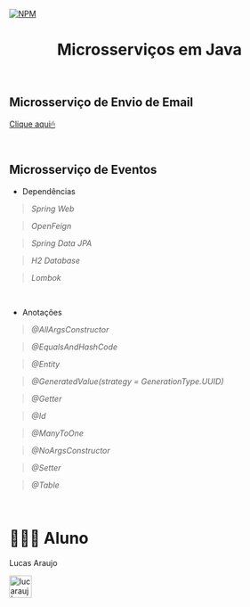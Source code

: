 [![NPM](https://img.shields.io/npm/l/react)]()

<h1 align="center">Microsserviços em Java</h1>

<br>

## Microsserviço de Envio de Email

[ Clique aqui🖱 ](https://github.com/lucarauj/Email-Service-com-Java-Spring-AmazonSES)

<br>

## Microsserviço de Eventos

- Dependências

>*Spring Web*

>*OpenFeign*

>*Spring Data JPA*

>*H2 Database*

>*Lombok*

<br>

- Anotações

>*@AllArgsConstructor*

>*@EqualsAndHashCode*

>*@Entity*

>*@GeneratedValue(strategy = GenerationType.UUID)*

>*@Getter*

>*@Id*

>*@ManyToOne*

>*@NoArgsConstructor*

>*@Setter*

>*@Table*



















<br>

# 👨🏼‍🎓 Aluno

Lucas Araujo

<a href="https://www.linkedin.com/in/lucarauj"><img alt="lucarauj | LinkdeIN" width="40px" src="https://user-images.githubusercontent.com/43545812/144035037-0f415fc7-9f96-4517-a370-ccc6e78a714b.png" /></a>